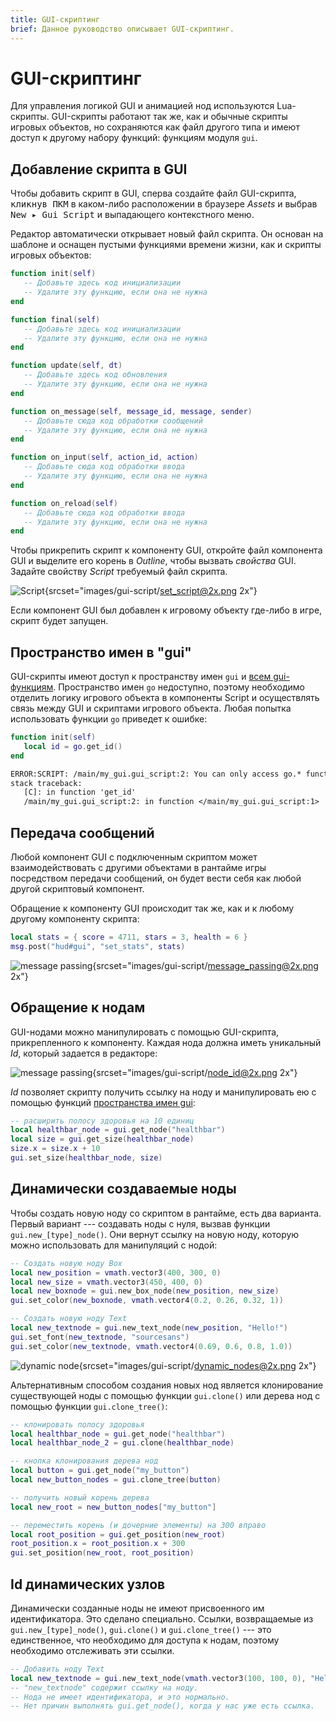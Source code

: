 ```yaml
---
title: GUI-скриптинг
brief: Данное руководство описывает GUI-скриптинг.
---
```


# GUI-скриптинг

Для управления логикой GUI и анимацией нод используются Lua-скрипты. GUI-скрипты работают так же, как и обычные скрипты игровых объектов, но сохраняются как файл другого типа и имеют доступ к другому набору функций: функциям модуля `gui`.

## Добавление скрипта в GUI

Чтобы добавить скрипт в GUI, сперва создайте файл GUI-скрипта, <kbd>кликнув ПКМ</kbd> в каком-либо расположении в браузере *Assets* и выбрав <kbd>New ▸ Gui Script</kbd> и выпадающего контекстного меню.

Редактор автоматически открывает новый файл скрипта. Он основан на шаблоне и оснащен пустыми функциями времени жизни, как и скрипты игровых объектов:

```lua
function init(self)
   -- Добавьте здесь код инициализации
   -- Удалите эту функцию, если она не нужна
end

function final(self)
   -- Добавьте здесь код инициализации
   -- Удалите эту функцию, если она не нужна
end

function update(self, dt)
   -- Добавьте здесь код обновления
   -- Удалите эту функцию, если она не нужна
end

function on_message(self, message_id, message, sender)
   -- Добавьте сюда код обработки сообщений
   -- Удалите эту функцию, если она не нужна
end

function on_input(self, action_id, action)
   -- Добавьте сюда код обработки ввода
   -- Удалите эту функцию, если она не нужна
end

function on_reload(self)
   -- Добавьте сюда код обработки ввода
   -- Удалите эту функцию, если она не нужна
end
```

Чтобы прикрепить скрипт к компоненту GUI, откройте файл компонента GUI и выделите его корень в *Outline*, чтобы вызвать *свойства* GUI. Задайте свойству *Script* требуемый файл скрипта.

![Script](images/gui-script/set_script.png){srcset="images/gui-script/set_script@2x.png 2x"}

Если компонент GUI был добавлен к игровому объекту где-либо в игре, скрипт будет запущен.

## Пространство имен в "gui"

GUI-скрипты имеют доступ к пространству имен `gui` и [всем gui-функциям](/ref/gui). Пространство имен `go` недоступно, поэтому необходимо отделить логику игрового объекта в компоненты Script и осуществлять связь между GUI и скриптами игрового объекта. Любая попытка использовать функции `go` приведет к ошибке:

```lua
function init(self)
   local id = go.get_id()
end
```

```txt
ERROR:SCRIPT: /main/my_gui.gui_script:2: You can only access go.* functions and values from a script instance (.script file)
stack traceback:
   [C]: in function 'get_id'
   /main/my_gui.gui_script:2: in function </main/my_gui.gui_script:1>
```

## Передача сообщений

Любой компонент GUI с подключенным скриптом может взаимодействовать с другими объектами в рантайме игры посредством передачи сообщений, он будет вести себя как любой другой скриптовый компонент.

Обращение к компоненту GUI происходит так же, как и к любому другому компоненту скрипта:

```lua
local stats = { score = 4711, stars = 3, health = 6 }
msg.post("hud#gui", "set_stats", stats)
```

![message passing](images/gui-script/message_passing.png){srcset="images/gui-script/message_passing@2x.png 2x"}

## Обращение к нодам

GUI-нодами можно манипулировать с помощью GUI-скрипта, прикрепленного к компоненту. Каждая нода должна иметь уникальный *Id*, который задается в редакторе:

![message passing](images/gui-script/node_id.png){srcset="images/gui-script/node_id@2x.png 2x"}

*Id* позволяет скрипту получить ссылку на ноду и манипулировать ею с помощью функций [пространства имен gui](/ref/gui):

```lua
-- расширить полосу здоровья на 10 единиц
local healthbar_node = gui.get_node("healthbar")
local size = gui.get_size(healthbar_node)
size.x = size.x + 10
gui.set_size(healthbar_node, size)
```

## Динамически создаваемые ноды

Чтобы создать новую ноду со скриптом в рантайме, есть два варианта. Первый вариант --- создавать ноды с нуля, вызвав функции `gui.new_[type]_node()`. Они вернут ссылку на новую ноду, которую можно использовать для манипуляций с нодой:

```lua
-- Создать новую ноду Box
local new_position = vmath.vector3(400, 300, 0)
local new_size = vmath.vector3(450, 400, 0)
local new_boxnode = gui.new_box_node(new_position, new_size)
gui.set_color(new_boxnode, vmath.vector4(0.2, 0.26, 0.32, 1))

-- Создать новую ноду Text
local new_textnode = gui.new_text_node(new_position, "Hello!")
gui.set_font(new_textnode, "sourcesans")
gui.set_color(new_textnode, vmath.vector4(0.69, 0.6, 0.8, 1.0))
```

![dynamic node](images/gui-script/dynamic_nodes.png){srcset="images/gui-script/dynamic_nodes@2x.png 2x"}

Альтернативным способом создания новых нод является клонирование существующей ноды с помощью функции `gui.clone()` или дерева нод с помощью функции `gui.clone_tree()`:

```lua
-- клонировать полосу здоровья
local healthbar_node = gui.get_node("healthbar")
local healthbar_node_2 = gui.clone(healthbar_node)

-- кнопка клонирования дерева нод
local button = gui.get_node("my_button")
local new_button_nodes = gui.clone_tree(button)

-- получить новый корень дерева
local new_root = new_button_nodes["my_button"]

-- переместить корень (и дочерние элементы) на 300 вправо
local root_position = gui.get_position(new_root)
root_position.x = root_position.x + 300
gui.set_position(new_root, root_position)
```

## Id динамических узлов

Динамически созданные ноды не имеют присвоенного им идентификатора. Это сделано специально. Ссылки, возвращаемые из `gui.new_[type]_node()`, `gui.clone()` и `gui.clone_tree()` --- это единственное, что необходимо для доступа к нодам, поэтому необходимо отслеживать эти ссылки.

```lua
-- Добавить ноду Text
local new_textnode = gui.new_text_node(vmath.vector3(100, 100, 0), "Hello!")
-- "new_textnode" содержит ссылку на ноду.
-- Нода не имеет идентификатора, и это нормально.
-- Нет причин выполнять gui.get_node(), когда у нас уже есть ссылка.
```
